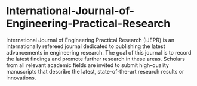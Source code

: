 International-Journal-of-Engineering-Practical-Research
=======================================================

International Journal of Engineering Practical Research (IJEPR) is an internationally refereed journal dedicated to publishing the latest advancements in engineering research. The goal of this journal is to record the latest findings and promote further research in these areas. Scholars from all relevant academic fields are invited to submit high-quality manuscripts that describe the latest, state-of-the-art research results or innovations.
